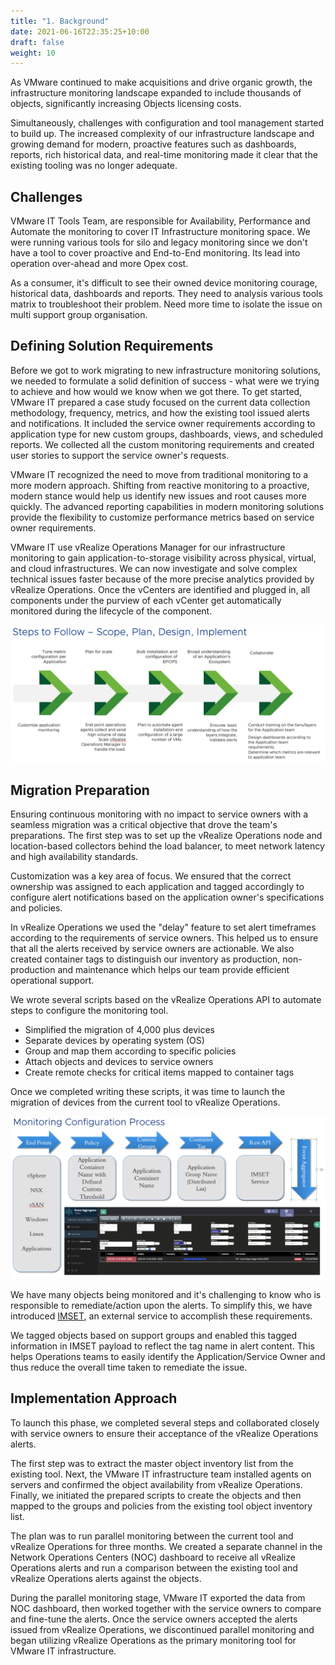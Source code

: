 ```yaml
---
title: "1. Background"
date: 2021-06-16T22:35:25+10:00
draft: false
weight: 10
---
```


As VMware continued to make acquisitions and drive organic growth, the infrastructure monitoring landscape expanded to include thousands of objects, significantly increasing Objects licensing costs.

Simultaneously, challenges with configuration and tool management started to build up. The increased complexity of our infrastructure landscape and growing demand for modern, proactive features such as dashboards, reports, rich historical data, and real-time monitoring made it clear that the existing tooling was no longer adequate.

## Challenges

VMware IT Tools Team, are responsible for Availability, Performance and Automate the monitoring to cover IT Infrastructure monitoring space. We were running various tools for silo and legacy monitoring since we don't have a tool to cover proactive and End-to-End monitoring. Its lead into operation over-ahead and more Opex cost.

As a consumer, it's difficult to see their owned device monitoring courage, historical data, dashboards and reports. They need to analysis various tools matrix to troubleshoot their problem. Need more time to isolate the issue on multi support group organisation.

## Defining Solution Requirements

Before we got to work migrating to new infrastructure monitoring solutions, we needed to formulate a solid definition of success - what were we trying to achieve and how would we know when we got there. To get started, VMware IT prepared a case study focused on the current data collection methodology, frequency, metrics, and how the existing tool issued alerts and notifications. It included the service owner requirements according to application type for new custom groups, dashboards, views, and scheduled reports. We collected all the custom monitoring requirements and created user stories to support the service owner's requests.

VMware IT recognized the need to move from traditional monitoring to a more modern approach. Shifting from reactive monitoring to a proactive, modern stance would help us identify new issues and root causes more quickly. The advanced reporting capabilities in modern monitoring solutions provide the flexibility to customize performance metrics based on service owner requirements.

VMware IT use vRealize Operations Manager for our infrastructure monitoring to gain application-to-storage visibility across physical, virtual, and cloud infrastructures. We can now investigate and solve complex technical issues faster because of the more precise analytics provided by vRealize Operations. Once the vCenters are identified and plugged in, all components under the purview of each vCenter get automatically monitored during the lifecycle of the component.

![Steps to follow](4.7.1-fig-1.png)

## Migration Preparation

Ensuring continuous monitoring with no impact to service owners with a seamless migration was a critical objective that drove the team's preparations. The first step was to set up the vRealize Operations node and location-based collectors behind the load balancer, to meet network latency and high availability standards.

Customization was a key area of focus. We ensured that the correct ownership was assigned to each application and tagged accordingly to configure alert notifications based on the application owner's specifications and policies.

In vRealize Operations we used the "delay" feature to set alert timeframes according to the requirements of service owners. This helped us to ensure that all the alerts received by service owners are actionable. We also created container tags to distinguish our inventory as production, non-production and maintenance which helps our team provide efficient operational support.

We wrote several scripts based on the vRealize Operations API to automate steps to configure the monitoring tool.

- Simplified the migration of 4,000 plus devices
- Separate devices by operating system (OS)
- Group and map them according to specific policies
- Attach objects and devices to service owners
- Create remote checks for critical items mapped to container tags

Once we completed writing these scripts, it was time to launch the migration of devices from the current tool to vRealize Operations.

![Monitoring Config Process](4.7.1-fig-2.png)

We have many objects being monitored and it's challenging to know who is responsible to remediate/action upon the alerts. To simplify this, we have introduced [IMSET](https://flings.vmware.com/vrealize-operations-rest-notifications-helper), an external service to accomplish these requirements.

We tagged objects based on support groups and enabled this tagged information in IMSET payload to reflect the tag name in alert content. This helps Operations teams to easily identify the Application/Service Owner and thus reduce the overall time taken to remediate the issue.

## Implementation Approach

To launch this phase, we completed several steps and collaborated closely with service owners to ensure their acceptance of the vRealize Operations alerts.

The first step was to extract the master object inventory list from the existing tool. Next, the VMware IT infrastructure team installed agents on servers and confirmed the object availability from vRealize Operations. Finally, we initiated the prepared scripts to create the objects and then mapped to the groups and policies from the existing tool object inventory list.

The plan was to run parallel monitoring between the current tool and vRealize Operations for three months. We created a separate channel in the Network Operations Centers (NOC) dashboard to receive all vRealize Operations alerts and run a comparison between the existing tool and vRealize Operations alerts against the objects.

During the parallel monitoring stage, VMware IT exported the data from NOC dashboard, then worked together with the service owners to compare and fine-tune the alerts. Once the service owners accepted the alerts issued from vRealize Operations, we discontinued parallel monitoring and began utilizing vRealize Operations as the primary monitoring tool for VMware IT infrastructure.